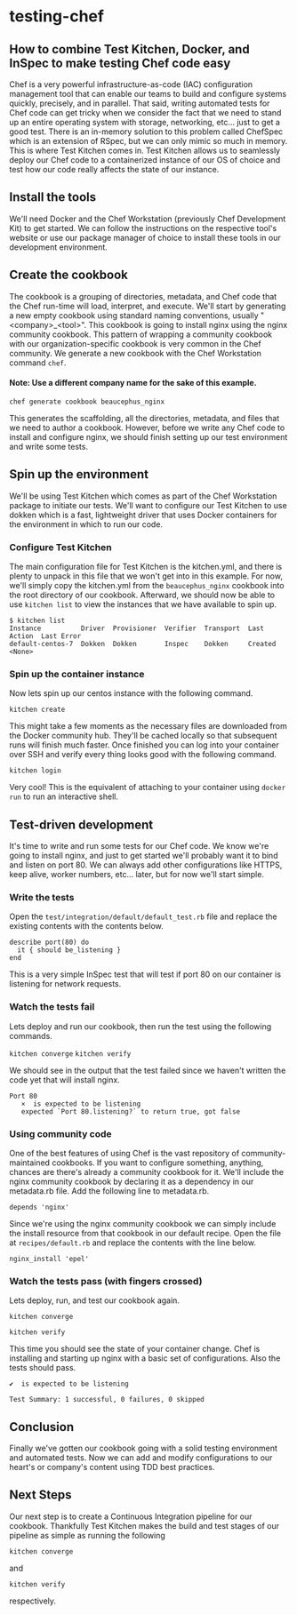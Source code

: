 # testing-chef
## How to combine Test Kitchen, Docker, and InSpec to make testing Chef code easy

Chef is a very powerful infrastructure-as-code (IAC) configuration management tool that can enable our teams to build
and configure systems quickly, precisely, and in parallel. That said, writing automated tests for Chef code can get
tricky when we consider the fact that we need to stand up an entire operating system with storage, networking, etc...
just to get a good test. There is an in-memory solution to this problem called ChefSpec which is an extension of RSpec,
but we can only mimic so much in memory. This is where Test Kitchen comes in. Test Kitchen allows us to seamlessly
deploy our Chef code to a containerized instance of our OS of choice and test how our code really affects the state
of our instance.

## Install the tools

We'll need Docker and the Chef Workstation (previously Chef Development Kit) to get started. We can follow the
instructions on the respective tool's website or use our package manager of choice to install these tools in our
development environment.

## Create the cookbook

The cookbook is a grouping of directories, metadata, and Chef code that the Chef run-time will load, interpret, and
execute. We'll start by generating a new empty cookbook using standard naming conventions, usually "\<company\>_\<tool\>".
This cookbook is going to install nginx using the nginx community cookbook. This pattern of wrapping a community
cookbook with our organization-specific cookbook is very common in the Chef community. We generate a new cookbook with
the Chef Workstation command `chef`.

#### Note: Use a different company name for the sake of this example.

```
chef generate cookbook beaucephus_nginx
```

This generates the scaffolding, all the directories, metadata, and files that we need to author a cookbook. However,
before we write any Chef code to install and configure nginx, we should finish setting up our test environment and
write some tests.

## Spin up the environment

We'll be using Test Kitchen which comes as part of the Chef Workstation package to initiate our tests. We'll want to
configure our Test Kitchen to use dokken which is a fast, lightweight driver that uses Docker containers for the
environment in which to run our code.

### Configure Test Kitchen

The main configuration file for Test Kitchen is the kitchen.yml, and there is plenty to unpack in this file that we
won't get into in this example. For now, we'll simply copy the kitchen.yml from the `beaucephus_nginx` cookbook into the
root directory of our cookbook. Afterward, we should now be able to use `kitchen list` to view the instances that we
have available to spin up.

```
$ kitchen list
Instance          Driver  Provisioner  Verifier  Transport  Last Action  Last Error
default-centos-7  Dokken  Dokken       Inspec    Dokken     Created      <None>
```

### Spin up the container instance

Now lets spin up our centos instance with the following command.

```
kitchen create
```

This might take a few moments as the necessary files are downloaded from the Docker community hub. They'll be cached
locally so that subsequent runs will finish much faster. Once finished you can log into your container over SSH and
verify every thing looks good with the following command.

```
kitchen login
```

Very cool! This is the equivalent of attaching to your container using `docker run` to run an interactive shell.

## Test-driven development

It's time to write and run some tests for our Chef code. We know we're going to install nginx, and just to get started
we'll probably want it to bind and listen on port 80. We can always add other configurations like HTTPS, keep alive,
worker numbers, etc... later, but for now we'll start simple.

### Write the tests

Open the `test/integration/default/default_test.rb` file and replace the existing contents
with the contents below.

```
describe port(80) do
  it { should be_listening }
end
```

This is a very simple InSpec test that will test if port 80 on our container is listening for network requests.

### Watch the tests fail

Lets deploy and run our cookbook, then run the test using the following commands.

`kitchen converge`
`kitchen verify`

We should see in the output that the test failed since we haven't written the code yet that will install nginx.

```
Port 80
   ×  is expected to be listening
   expected `Port 80.listening?` to return true, got false
```

### Using community code

One of the best features of using Chef is the vast repository of community-maintained cookbooks. If you want to
configure something, anything, chances are there's already a community cookbook for it. We'll include the nginx
community cookbook by declaring it as a dependency in our metadata.rb file. Add the following line to metadata.rb.

```
depends 'nginx'
```

Since we're using the nginx community cookbook we can simply include the install resource from that cookbook in our
default recipe. Open the file at `recipes/default.rb` and replace the contents with the line below.

```
nginx_install 'epel'
```

### Watch the tests pass (with fingers crossed)

Lets deploy, run, and test our cookbook again.

```
kitchen converge
```
```
kitchen verify
```

This time you should see the state of your container change. Chef is installing and starting up nginx with a basic set
of configurations. Also the tests should pass.

```
✔  is expected to be listening

Test Summary: 1 successful, 0 failures, 0 skipped
```

## Conclusion

Finally we've gotten our cookbook going with a solid testing environment and automated tests. Now we can add and modify
configurations to our heart's or company's content using TDD best practices.

## Next Steps

Our next step is to create a Continuous Integration pipeline for our cookbook. Thankfully Test Kitchen makes the build
and test stages of our pipeline as simple as running the following

```
kitchen converge
```

and

```
kitchen verify
```

respectively.





